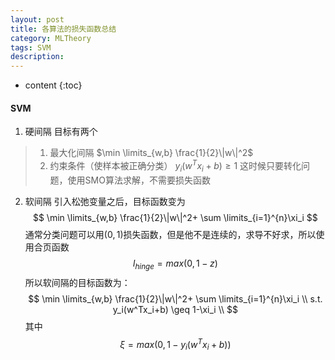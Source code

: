 ```yaml
---
layout: post
title: 各算法的损失函数总结
category: MLTheory
tags: SVM
description: 
---
```

* content
{:toc}

#### SVM
1. 硬间隔
 目标有两个
 >1. 最大化间隔  $\min \limits_{w,b} \frac{1}{2}\|w\|^2$
 >2. 约束条件（使样本被正确分类） $y_i(w^Tx_i+b) \geq 1$
这时候只要转化问题，使用SMO算法求解，不需要损失函数

2. 软间隔
引入松弛变量之后，目标函数变为
$$
\min \limits_{w,b} \frac{1}{2}\|w\|^2+ \sum \limits_{i=1}^{n}\xi_i
$$
通常分类问题可以用$(0,1)$损失函数，但是他不是连续的，求导不好求，所以使用合页函数
$$
l_{hinge}=max(0,1-z)
$$
所以软间隔的目标函数为：
$$
\min \limits_{w,b} \frac{1}{2}\|w\|^2+ \sum \limits_{i=1}^{n}\xi_i \\
s.t. y_i(w^Tx_i+b) \geq 1-\xi_i \\
$$
其中
$$
\xi=max(0,1-y_i(w^Tx_i+b))
$$


